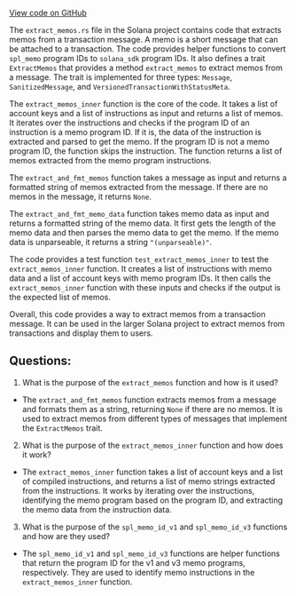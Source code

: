 
[View code on GitHub](https://github.com/solana-labs/solana/blob/master/transaction-status/src/extract_memos.rs)

The `extract_memos.rs` file in the Solana project contains code that extracts memos from a transaction message. A memo is a short message that can be attached to a transaction. The code provides helper functions to convert `spl_memo` program IDs to `solana_sdk` program IDs. It also defines a trait `ExtractMemos` that provides a method `extract_memos` to extract memos from a message. The trait is implemented for three types: `Message`, `SanitizedMessage`, and `VersionedTransactionWithStatusMeta`.

The `extract_memos_inner` function is the core of the code. It takes a list of account keys and a list of instructions as input and returns a list of memos. It iterates over the instructions and checks if the program ID of an instruction is a memo program ID. If it is, the data of the instruction is extracted and parsed to get the memo. If the program ID is not a memo program ID, the function skips the instruction. The function returns a list of memos extracted from the memo program instructions.

The `extract_and_fmt_memos` function takes a message as input and returns a formatted string of memos extracted from the message. If there are no memos in the message, it returns `None`.

The `extract_and_fmt_memo_data` function takes memo data as input and returns a formatted string of the memo data. It first gets the length of the memo data and then parses the memo data to get the memo. If the memo data is unparseable, it returns a string `"(unparseable)"`.

The code provides a test function `test_extract_memos_inner` to test the `extract_memos_inner` function. It creates a list of instructions with memo data and a list of account keys with memo program IDs. It then calls the `extract_memos_inner` function with these inputs and checks if the output is the expected list of memos.

Overall, this code provides a way to extract memos from a transaction message. It can be used in the larger Solana project to extract memos from transactions and display them to users.
## Questions: 
 1. What is the purpose of the `extract_memos` function and how is it used?
- The `extract_and_fmt_memos` function extracts memos from a message and formats them as a string, returning `None` if there are no memos. It is used to extract memos from different types of messages that implement the `ExtractMemos` trait.
2. What is the purpose of the `extract_memos_inner` function and how does it work?
- The `extract_memos_inner` function takes a list of account keys and a list of compiled instructions, and returns a list of memo strings extracted from the instructions. It works by iterating over the instructions, identifying the memo program based on the program ID, and extracting the memo data from the instruction data.
3. What is the purpose of the `spl_memo_id_v1` and `spl_memo_id_v3` functions and how are they used?
- The `spl_memo_id_v1` and `spl_memo_id_v3` functions are helper functions that return the program ID for the v1 and v3 memo programs, respectively. They are used to identify memo instructions in the `extract_memos_inner` function.